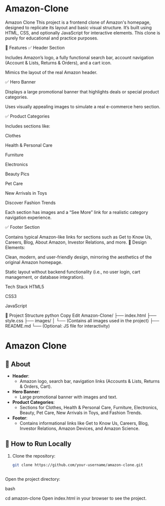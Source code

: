 # Amazon-Clone
Amazon Clone
This project is a frontend clone of Amazon's homepage, designed to replicate its layout and basic visual structure. It’s built using HTML, CSS, and optionally JavaScript for interactive elements. This clone is purely for educational and practice purposes.

🎨 Features
✅ Header Section

Includes Amazon’s logo, a fully functional search bar, account navigation (Account & Lists, Returns & Orders), and a cart icon.

Mimics the layout of the real Amazon header.

✅ Hero Banner

Displays a large promotional banner that highlights deals or special product categories.

Uses visually appealing images to simulate a real e-commerce hero section.

✅ Product Categories

Includes sections like:

Clothes

Health & Personal Care

Furniture

Electronics

Beauty Pics

Pet Care

New Arrivals in Toys

Discover Fashion Trends

Each section has images and a “See More” link for a realistic category navigation experience.

✅ Footer Section

Contains typical Amazon-like links for sections such as Get to Know Us, Careers, Blog, About Amazon, Investor Relations, and more.
🔹 Design Elements:

Clean, modern, and user-friendly design, mirroring the aesthetics of the original Amazon homepage.

Static layout without backend functionality (i.e., no user login, cart management, or database integration).

Tech Stack
HTML5

CSS3

JavaScript

📂 Project Structure
python
Copy
Edit
Amazon-Clone/
├── index.html
├── style.css
├── images/
│   └── (Contains all images used in the project)
├── README.md
└── (Optional: JS file for interactivity)
# Amazon Clone



## 🌟 About

- **Header**:
  - Amazon logo, search bar, navigation links (Accounts & Lists, Returns & Orders, Cart).
- **Hero Banner**:
  - Large promotional banner with images and text.
- **Product Categories**:
  - Sections for Clothes, Health & Personal Care, Furniture, Electronics, Beauty, Pet Care, New Arrivals in Toys, and Fashion Trends.
- **Footer**:
  - Contains informational links like Get to Know Us, Careers, Blog, Investor Relations, Amazon Devices, and Amazon Science.




## 🚀 How to Run Locally

1. Clone the repository:
   ```bash
   git clone https://github.com/your-username/amazon-clone.git
 
Open the project directory:

bash

cd amazon-clone
Open index.html in your browser to see the project.


